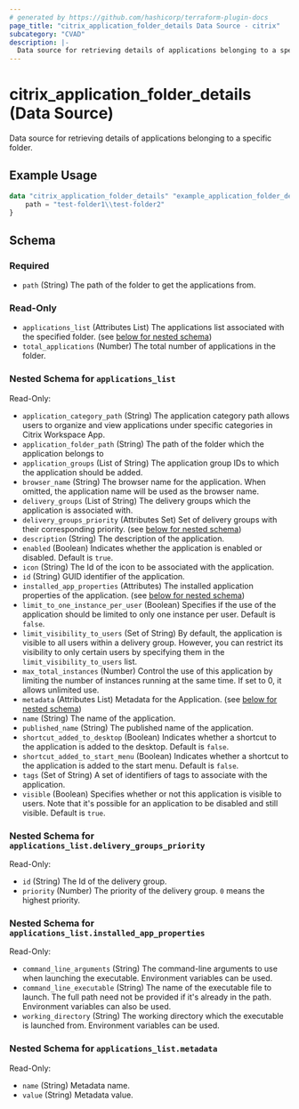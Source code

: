 ```yaml
---
# generated by https://github.com/hashicorp/terraform-plugin-docs
page_title: "citrix_application_folder_details Data Source - citrix"
subcategory: "CVAD"
description: |-
  Data source for retrieving details of applications belonging to a specific folder.
---
```


# citrix_application_folder_details (Data Source)

Data source for retrieving details of applications belonging to a specific folder.

## Example Usage

```terraform
data "citrix_application_folder_details" "example_application_folder_details" {
    path = "test-folder1\\test-folder2"
}
```

<!-- schema generated by tfplugindocs -->
## Schema

### Required

- `path` (String) The path of the folder to get the applications from.

### Read-Only

- `applications_list` (Attributes List) The applications list associated with the specified folder. (see [below for nested schema](#nestedatt--applications_list))
- `total_applications` (Number) The total number of applications in the folder.

<a id="nestedatt--applications_list"></a>
### Nested Schema for `applications_list`

Read-Only:

- `application_category_path` (String) The application category path allows users to organize and view applications under specific categories in Citrix Workspace App.
- `application_folder_path` (String) The path of the folder which the application belongs to
- `application_groups` (List of String) The application group IDs to which the application should be added.
- `browser_name` (String) The browser name for the application. When omitted, the application name will be used as the browser name.
- `delivery_groups` (List of String) The delivery groups which the application is associated with.
- `delivery_groups_priority` (Attributes Set) Set of delivery groups with their corresponding priority. (see [below for nested schema](#nestedatt--applications_list--delivery_groups_priority))
- `description` (String) The description of the application.
- `enabled` (Boolean) Indicates whether the application is enabled or disabled. Default is `true`.
- `icon` (String) The Id of the icon to be associated with the application.
- `id` (String) GUID identifier of the application.
- `installed_app_properties` (Attributes) The installed application properties of the application. (see [below for nested schema](#nestedatt--applications_list--installed_app_properties))
- `limit_to_one_instance_per_user` (Boolean) Specifies if the use of the application should be limited to only one instance per user. Default is `false`.
- `limit_visibility_to_users` (Set of String) By default, the application is visible to all users within a delivery group. However, you can restrict its visibility to only certain users by specifying them in the `limit_visibility_to_users` list.
- `max_total_instances` (Number) Control the use of this application by limiting the number of instances running at the same time. If set to 0, it allows unlimited use.
- `metadata` (Attributes List) Metadata for the Application. (see [below for nested schema](#nestedatt--applications_list--metadata))
- `name` (String) The name of the application.
- `published_name` (String) The published name of the application.
- `shortcut_added_to_desktop` (Boolean) Indicates whether a shortcut to the application is added to the desktop. Default is `false`.
- `shortcut_added_to_start_menu` (Boolean) Indicates whether a shortcut to the application is added to the start menu. Default is `false`.
- `tags` (Set of String) A set of identifiers of tags to associate with the application.
- `visible` (Boolean) Specifies whether or not this application is visible to users. Note that it's possible for an application to be disabled and still visible. Default is `true`.

<a id="nestedatt--applications_list--delivery_groups_priority"></a>
### Nested Schema for `applications_list.delivery_groups_priority`

Read-Only:

- `id` (String) The Id of the delivery group.
- `priority` (Number) The priority of the delivery group. `0` means the highest priority.


<a id="nestedatt--applications_list--installed_app_properties"></a>
### Nested Schema for `applications_list.installed_app_properties`

Read-Only:

- `command_line_arguments` (String) The command-line arguments to use when launching the executable. Environment variables can be used.
- `command_line_executable` (String) The name of the executable file to launch. The full path need not be provided if it's already in the path. Environment variables can also be used.
- `working_directory` (String) The working directory which the executable is launched from. Environment variables can be used.


<a id="nestedatt--applications_list--metadata"></a>
### Nested Schema for `applications_list.metadata`

Read-Only:

- `name` (String) Metadata name.
- `value` (String) Metadata value.